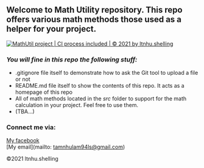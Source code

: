 ## Welcome to Math Utility repository. This repo offers various math methods those used as a helper for your project.

[![MathUtil project | CI process included | © 2021 by ltnhu.shelling](https://github.com/shelling94/math-util/actions/workflows/mathutil-ci-actions.yml/badge.svg)](https://github.com/shelling94/math-util/actions/workflows/mathutil-ci-actions.yml)

### *_You will fine in this repo the following stuff:_*
* .gitignore file itself to demonstrate how to ask the Git tool to upload a file or not
* README.md file itself to show the contents of this repo. It acts as a homepage of this repo
* All of math methods located in the *src* folder to support for the math calculation in your project. Feel free to use them.
* (TBA...)

### Connect me via:
[My facebook](https://facebook.com/ltnhu.shelling)  
[My email](mailto: tamnhulam94ls@gmail.com)

©2021 ltnhu.shelling


